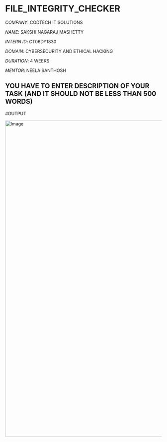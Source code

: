 # FILE_INTEGRITY_CHECKER

*COMPANY*: CODTECH IT SOLUTIONS  

*NAME*: SAKSHI NAGARAJ MASHETTY

*INTERN ID*: CT06DY1830

*DOMAIN*: CYBERSECURITY AND ETHICAL HACKING 

*DURATION*: 4 WEEKS 

*MENTOR*: NEELA SANTHOSH

## YOU HAVE TO ENTER DESCRIPTION OF YOUR TASK (AND IT SHOULD NOT BE LESS THAN 500 WORDS)

#OUTPUT

<img width="1920" height="1020" alt="Image" src="https://github.com/user-attachments/assets/b4f7a779-ef89-4634-a778-6789426f5e7a" />


